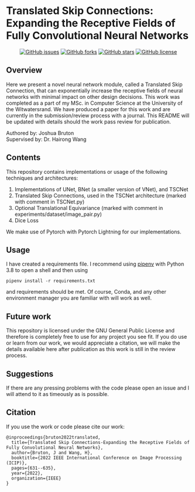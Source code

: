 # Translated Skip Connections: Expanding the Receptive Fields of Fully Convolutional Neural Networks
<div align="center">

[![GitHub issues](https://img.shields.io/github/issues/JoshuaDBruton/TSC)](https://github.com/JoshuaDBruton/TSC/issues)
[![GitHub forks](https://img.shields.io/github/forks/JoshuaDBruton/TSC)](https://github.com/JoshuaDBruton/TSC/network)
[![GitHub stars](https://img.shields.io/github/stars/JoshuaDBruton/TSC)](https://github.com/JoshuaDBruton/TSC/stargazers)
[![GitHub license](https://img.shields.io/github/license/JoshuaDBruton/TSC)](https://github.com/JoshuaDBruton/TSC/blob/main/LICENSE)

</div>

## Overview
Here we present a novel neural network module, called a Translated Skip Connection, that can exponentially increase the receptive fields of neural networks with minimal impact on other design decisions. This work was completed as a part of my MSc. in Computer Science at the University of the Witwatersrand.
We have produced a paper for this work and are currently in the submission/review process with a journal. This README will be updated with details should the work pass review for publication.

Authored by: Joshua Bruton  
Supervised by: Dr. Hairong Wang  

## Contents
This repository contains implementations or usage of the following techniques and architectures:
1. Implementations of UNet, BNet (a smaller version of VNet), and TSCNet
2. Translated Skip Connections, used in the TSCNet architecture (marked with comment in TSCNet.py)
3. Optional Translational Equivariance (marked with comment in experiments/dataset/image_pair.py)
4. Dice Loss

We make use of Pytorch with Pytorch Lightning for our implementations.

## Usage
I have created a requirements file. I recommend using [pipenv](https://pypi.org/project/pipenv/) with Python 3.8 to open a shell and then using
~~~
pipenv install -r requirements.txt
~~~
and requirements should be met. Of course, Conda, and any other environment manager you are familiar with will work as well.

## Future work
This repository is licensed under the GNU General Public License and therefore is completely free to use for any project you see fit. If you do use or learn from our work, we would appreciate a citation, we will make the details available here after publication as this work is still in the review process.

## Suggestions
If there are any pressing problems with the code please open an issue and I will attend to it as timeously as is possible.

## Citation
If you use the work or code please cite our work:
~~~
@inproceedings{bruton2022translated,
  title={Translated Skip Connections-Expanding the Receptive Fields of Fully Convolutional Neural Networks},
  author={Bruton, J and Wang, H},
  booktitle={2022 IEEE International Conference on Image Processing (ICIP)},
  pages={631--635},
  year={2022},
  organization={IEEE}
}
~~~
